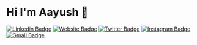 <!-- ### Hi there 👋 I'm Aayush Kumar Gupta -->
# Hi I'm Aayush 👋
[![Linkedin Badge](https://img.shields.io/badge/-aayushsonu-blue?style=flat&logo=Linkedin&logoColor=white&link=https://www.linkedin.com/in/aayushsonu/)](https://www.linkedin.com/in/aayushsonu/)
[![Website Badge](https://img.shields.io/badge/-snifyak.com-47CCCC?style=flat&logo=Google-Chrome&logoColor=white&link=https://snifyak.com)](https://snifyak.com)
[![Twitter Badge](https://img.shields.io/badge/-@snifyak-1ca0f1?style=flat&labelColor=1ca0f1&logo=twitter&logoColor=white&link=https://twitter.com/snifyak)](https://twitter.com/snifyak)
[![Instagram Badge](https://img.shields.io/badge/-@aayushsonu-purple?style=flat&logo=instagram&logoColor=white&link=https://instagram.com/aayushsonu/)](https://instagram.com/aayushsonu)
[![Gmail Badge](https://img.shields.io/badge/-snifyak-c14438?style=flat&logo=Gmail&logoColor=white&link=mailto:snifyak@wearehackerone.com)](mailto:snifyak@wearehackerone.com)


<!-- [![Medium Badge](https://img.shields.io/badge/-@jessicalim-000000?style=flat&labelColor=000000&logo=Medium&link=https://medium.com/@jessicalim)](https://medium.com/@jessicalim) -->
<!--
**aayushsonu/aayushsonu** is a ✨ _special_ ✨ repository because its `README.md` (this file) appears on your GitHub profile.

Here are some ideas to get you started:

- 🔭 I’m currently working on ...
- 🌱 I’m currently learning ...
- 👯 I’m looking to collaborate on ...
- 🤔 I’m looking for help with ...
- 💬 Ask me about ...
- 📫 How to reach me: ...
- 😄 Pronouns: ...
- ⚡ Fun fact: ...
-->


<!-- [![aayushsonu's GitHub stats](https://github-readme-stats.vercel.app/api?username=aayushsonu&show_icons=true&theme=algolia)](https://github.com/aayushsonu) -->
